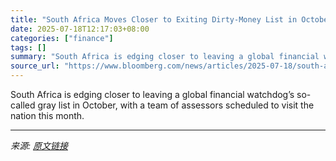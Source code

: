 ```yaml
---
title: "South Africa Moves Closer to Exiting Dirty-Money List in October"
date: 2025-07-18T12:17:03+08:00
categories: ["finance"]
tags: []
summary: "South Africa is edging closer to leaving a global financial watchdog’s so-called gray list in October, with a team of assessors scheduled to visit the nation this month."
source_url: "https://www.bloomberg.com/news/articles/2025-07-18/south-africa-moves-closer-to-exiting-dirty-money-list-in-october"
---
```


South Africa is edging closer to leaving a global financial watchdog’s so-called gray list in October, with a team of assessors scheduled to visit the nation this month.

---

*来源: [原文链接](https://www.bloomberg.com/news/articles/2025-07-18/south-africa-moves-closer-to-exiting-dirty-money-list-in-october)*
